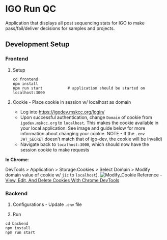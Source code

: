 # IGO Run QC

Application that displays all post sequencing stats for IGO to make pass/fail/deliver decisions for samples and projects.

## Development Setup
### Frontend

1) Setup
    ```
    cd frontend
    npm install
    npm run start           # application should be started on localhost:3000
    ```  

2) Cookie - Place cookie in session w/ localhost as domain
    - Log into https://igodev.mskcc.org/login/
    - Upon successful authentication, change `Domain` of cookie from `igodev.mskcc.org` to `localhost`. This makes the cookie available in your local application. See image and guide below for more information about changing your cookie. NOTE - If the `.env` `JWT_SECRET` doesn't match that of igo-dev, the cookie will be invalid)
    - Navigate back to `localhost:3000`, which should now have the session cookie to make requests

**In Chrome**: 

DevTools > Application > Storage:Cookies > Select Domain > Modify domain value of cookie w/ `jic` to `localhost`).
![Modify_Cookie](https://developers.google.com/web/tools/chrome-devtools/storage/imgs/clearallcookies.png)
Reference - [View, Edit, And Delete Cookies With Chrome DevTools](https://developers.google.com/web/tools/chrome-devtools/storage/cookies)

### Backend
1) Configurations - Update `.env` file

2) Run
```
cd backend
npm install
npm run start
```